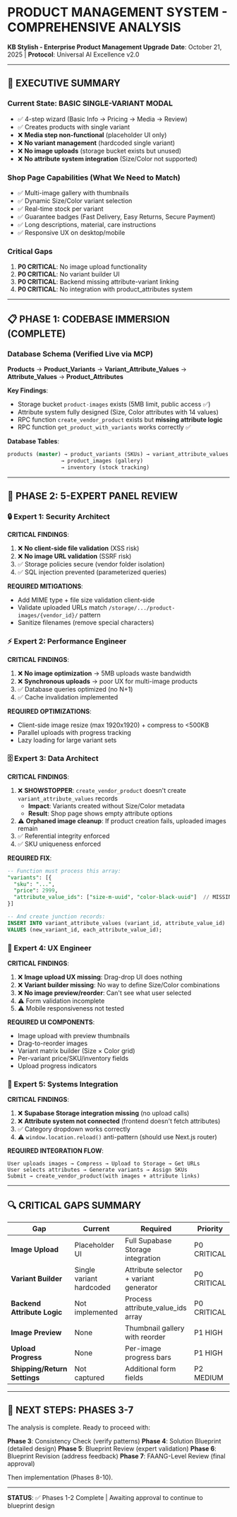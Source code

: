# PRODUCT MANAGEMENT SYSTEM - COMPREHENSIVE ANALYSIS
**KB Stylish - Enterprise Product Management Upgrade**
**Date**: October 21, 2025 | **Protocol**: Universal AI Excellence v2.0

---

## 🎯 EXECUTIVE SUMMARY

### Current State: BASIC SINGLE-VARIANT MODAL
- ✅ 4-step wizard (Basic Info → Pricing → Media → Review)
- ✅ Creates products with single variant
- ❌ **Media step non-functional** (placeholder UI only)
- ❌ **No variant management** (hardcoded single variant)
- ❌ **No image uploads** (storage bucket exists but unused)
- ❌ **No attribute system integration** (Size/Color not supported)

### Shop Page Capabilities (What We Need to Match)
- ✅ Multi-image gallery with thumbnails
- ✅ Dynamic Size/Color variant selection
- ✅ Real-time stock per variant
- ✅ Guarantee badges (Fast Delivery, Easy Returns, Secure Payment)
- ✅ Long descriptions, material, care instructions
- ✅ Responsive UX on desktop/mobile

### Critical Gaps
1. **P0 CRITICAL**: No image upload functionality
2. **P0 CRITICAL**: No variant builder UI
3. **P0 CRITICAL**: Backend missing attribute-variant linking
4. **P0 CRITICAL**: No integration with product_attributes system

---

## 📋 PHASE 1: CODEBASE IMMERSION (COMPLETE)

### Database Schema (Verified Live via MCP)

**Products** → **Product_Variants** → **Variant_Attribute_Values** → **Attribute_Values** → **Product_Attributes**

**Key Findings**:
- Storage bucket `product-images` exists (5MB limit, public access ✅)
- Attribute system fully designed (Size, Color attributes with 14 values)
- RPC function `create_vendor_product` exists but **missing attribute logic**
- RPC function `get_product_with_variants` works correctly ✅

**Database Tables**:
```sql
products (master) → product_variants (SKUs) → variant_attribute_values (junction)
                 → product_images (gallery)
                 → inventory (stock tracking)
```

---

## 👥 PHASE 2: 5-EXPERT PANEL REVIEW

### 🔒 Expert 1: Security Architect

**CRITICAL FINDINGS**:
1. ❌ **No client-side file validation** (XSS risk)
2. ❌ **No image URL validation** (SSRF risk)
3. ✅ Storage policies secure (vendor folder isolation)
4. ✅ SQL injection prevented (parameterized queries)

**REQUIRED MITIGATIONS**:
- Add MIME type + file size validation client-side
- Validate uploaded URLs match `/storage/.../product-images/{vendor_id}/` pattern
- Sanitize filenames (remove special characters)

### ⚡ Expert 2: Performance Engineer

**CRITICAL FINDINGS**:
1. ❌ **No image optimization** → 5MB uploads waste bandwidth
2. ❌ **Synchronous uploads** → poor UX for multi-image products
3. ✅ Database queries optimized (no N+1)
4. ✅ Cache invalidation implemented

**REQUIRED OPTIMIZATIONS**:
- Client-side image resize (max 1920x1920) + compress to <500KB
- Parallel uploads with progress tracking
- Lazy loading for large variant sets

### 🗄️ Expert 3: Data Architect

**CRITICAL FINDINGS**:
1. ❌ **SHOWSTOPPER**: `create_vendor_product` doesn't create `variant_attribute_values` records
   - **Impact**: Variants created without Size/Color metadata
   - **Result**: Shop page shows empty attribute options
2. ⚠️ **Orphaned image cleanup**: If product creation fails, uploaded images remain
3. ✅ Referential integrity enforced
4. ✅ SKU uniqueness enforced

**REQUIRED FIX**:
```sql
-- Function must process this array:
"variants": [{
  "sku": "...",
  "price": 2999,
  "attribute_value_ids": ["size-m-uuid", "color-black-uuid"]  // MISSING!
}]

-- And create junction records:
INSERT INTO variant_attribute_values (variant_id, attribute_value_id)
VALUES (new_variant_id, each_attribute_value_id);
```

### 🎨 Expert 4: UX Engineer

**CRITICAL FINDINGS**:
1. ❌ **Image upload UX missing**: Drag-drop UI does nothing
2. ❌ **Variant builder missing**: No way to define Size/Color combinations
3. ❌ **No image preview/reorder**: Can't see what user selected
4. ⚠️ Form validation incomplete
5. ⚠️ Mobile responsiveness not tested

**REQUIRED UI COMPONENTS**:
- Image upload with preview thumbnails
- Drag-to-reorder images
- Variant matrix builder (Size × Color grid)
- Per-variant price/SKU/inventory fields
- Upload progress indicators

### 🔬 Expert 5: Systems Integration

**CRITICAL FINDINGS**:
1. ❌ **Supabase Storage integration missing** (no upload calls)
2. ❌ **Attribute system not connected** (frontend doesn't fetch attributes)
3. ✅ Category dropdown works correctly
4. ⚠️ `window.location.reload()` anti-pattern (should use Next.js router)

**REQUIRED INTEGRATION FLOW**:
```
User uploads images → Compress → Upload to Storage → Get URLs
User selects attributes → Generate variants → Assign SKUs
Submit → create_vendor_product(with images + attribute links)
```

---

## 🔍 CRITICAL GAPS SUMMARY

| Gap | Current | Required | Priority |
|-----|---------|----------|----------|
| **Image Upload** | Placeholder UI | Full Supabase Storage integration | P0 CRITICAL |
| **Variant Builder** | Single variant hardcoded | Attribute selector + variant generator | P0 CRITICAL |
| **Backend Attribute Logic** | Not implemented | Process attribute_value_ids array | P0 CRITICAL |
| **Image Preview** | None | Thumbnail gallery with reorder | P1 HIGH |
| **Upload Progress** | None | Per-image progress bars | P1 HIGH |
| **Shipping/Return Settings** | Not captured | Additional form fields | P2 MEDIUM |

---

## 🎯 NEXT STEPS: PHASES 3-7

The analysis is complete. Ready to proceed with:

**Phase 3**: Consistency Check (verify patterns)
**Phase 4**: Solution Blueprint (detailed design)
**Phase 5**: Blueprint Review (expert validation)
**Phase 6**: Blueprint Revision (address feedback)
**Phase 7**: FAANG-Level Review (final approval)

Then implementation (Phases 8-10).

---

**STATUS**: ✅ Phases 1-2 Complete | Awaiting approval to continue to blueprint design
